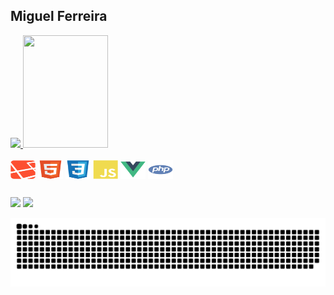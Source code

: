## Miguel Ferreira

<div >
    <a href="https://github.com/Goldenroot">
    <img height="180em" src="https://github-readme-stats.vercel.app/api?username=Goldenroot&show_icons=true&theme=ayu-mirage&include_all_commits=true&count_private=true"/>
    <img height="180em" width="52%" src="https://github-readme-stats.vercel.app/api/top-langs/?username=Goldenroot&layout=compact&langs_count=7&theme=ayu-mirage"/>
    </a>
</div>

  <div style="display: inline_block"><br>
    <img align="center" alt="GoldeN-Laravel" height="30" width="40" src="https://raw.githubusercontent.com/devicons/devicon/master/icons/laravel/laravel-plain.svg">
    <img align="center" alt="GoldeN-HTML" height="30" width="40" src="https://raw.githubusercontent.com/devicons/devicon/master/icons/html5/html5-original.svg">
    <img align="center" alt="GoldeN-CSS" height="30" width="40" src="https://raw.githubusercontent.com/devicons/devicon/master/icons/css3/css3-original.svg">
    <img align="center" alt="GoldeN-Js" height="30" width="40" src="https://raw.githubusercontent.com/devicons/devicon/master/icons/javascript/javascript-plain.svg">
    <img align="center" alt="GoldeN-Vuejs" height="30" width="40" src="https://raw.githubusercontent.com/devicons/devicon/master/icons/vuejs/vuejs-original.svg">
    <img align="center" alt="GoldeN-Vuejs" height="30" width="40" src="https://raw.githubusercontent.com/devicons/devicon/master/icons/php/php-plain.svg">
  </div>

  ##
 
<div> 
   <a href="" target="_blank"><img src="https://img.shields.io/badge/Discord-7289DA?style=for-the-badge&logo=discord&logoColor=white" target="_blank"></a> 
  <a href="https://www.linkedin.com/in/miguel2k1" target="_blank"><img src="https://img.shields.io/badge/-LinkedIn-%230077B5?style=for-the-badge&logo=linkedin&logoColor=white" target="_blank"></a> 


  ![Snake animation](https://github.com/Goldenroot/Goldenroot/blob/output/github-contribution-grid-snake.svg)

</div>
